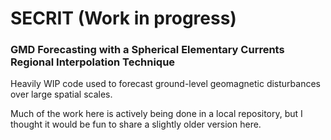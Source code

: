 # SECRIT (Work in progress)
### GMD Forecasting with a Spherical Elementary Currents Regional Interpolation Technique

Heavily WIP code used to forecast ground-level geomagnetic disturbances over large spatial scales.

Much of the work here is actively being done in a local repository, but I thought it would be fun to share a slightly older version here.
